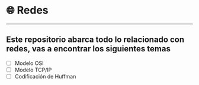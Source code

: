 # 🌐 Redes

---

## Este repositorio abarca todo lo relacionado con redes, vas a encontrar los siguientes temas

- [ ] Modelo OSI
- [ ] Modelo TCP/IP
- [ ] Codificación de Huffman
